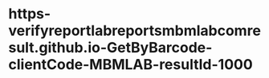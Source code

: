 # https-verifyreportlabreportsmbmlabcomresult.github.io-GetByBarcode-clientCode-MBMLAB-resultId-1000